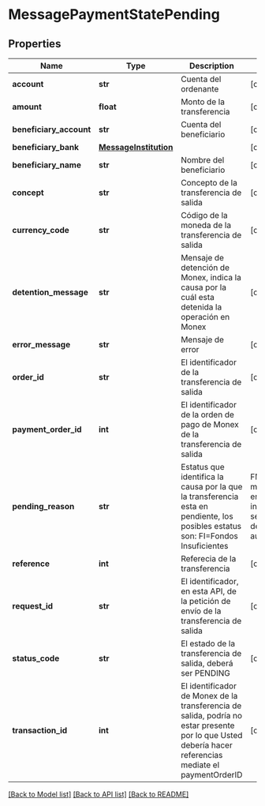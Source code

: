# MessagePaymentStatePending

## Properties
Name | Type | Description | Notes
------------ | ------------- | ------------- | -------------
**account** | **str** | Cuenta del ordenante | [optional] 
**amount** | **float** | Monto de la transferencia | [optional] 
**beneficiary_account** | **str** | Cuenta del beneficiario | [optional] 
**beneficiary_bank** | [**MessageInstitution**](MessageInstitution.md) |  | [optional] 
**beneficiary_name** | **str** | Nombre del beneficiario | [optional] 
**concept** | **str** | Concepto de la transferencia de salida | [optional] 
**currency_code** | **str** | Código de la moneda de la transferencia de salida | [optional] 
**detention_message** | **str** | Mensaje de detención de Monex, indica la causa por la cuál esta detenida la operación en Monex | [optional] 
**error_message** | **str** | Mensaje de error | [optional] 
**order_id** | **str** | El identificador de la transferencia de salida | [optional] 
**payment_order_id** | **int** | El identificador de la orden de pago de Monex de la transferencia de salida | [optional] 
**pending_reason** | **str** | Estatus que identifica la causa por la que la transferencia esta en pendiente, los posibles estatus son: FI&#x3D;Fondos Insuficientes | FM&#x3D;Firma mancomunada, en espera de ingreso de segundo token de autorización | DP&#x3D;Se detecto una transferencia duplicada que esta en espera de confirmación o de eliminación | [optional] 
**reference** | **int** | Referecia de la transferencia | [optional] 
**request_id** | **str** | El identificador, en esta API, de la petición de envío de la transferencia de salida | [optional] 
**status_code** | **str** | El estado de la transferencia de salida, deberá ser PENDING | [optional] 
**transaction_id** | **int** | El identificador de Monex de la transferencia de salida, podría no estar presente por lo que Usted debería hacer referencias mediate el paymentOrderID | [optional] 

[[Back to Model list]](../README.md#documentation-for-models) [[Back to API list]](../README.md#documentation-for-api-endpoints) [[Back to README]](../README.md)

